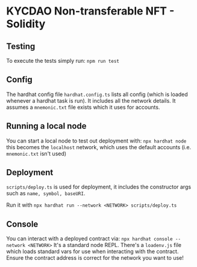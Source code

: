 # KYCDAO Non-transferable NFT - Solidity

## Testing
To execute the tests simply run: 
`npm run test`

## Config
The hardhat config file `hardhat.config.ts` lists all config (which is loaded whenever a hardhat task is run). It includes all the network details. It assumes a `mnemonic.txt` file exists which it uses for accounts.

## Running a local node
You can start a local node to test out deployment with: `npx hardhat node` this becomes the `localhost` network, which uses the default accounts (i.e. `mnemonic.txt` isn't used)

## Deployment
`scripts/deploy.ts` is used for deployment, it includes the constructor args such as `name, symbol, baseURI`.

Run it with `npx hardhat run --network <NETWORK> scripts/deploy.ts`

## Console
You can interact with a deployed contract via: `npx hardhat console --network <NETWORK>`
It's a standard node REPL. There's a `loadenv.js` file which loads standard vars for use when interacting with the contract. Ensure the contract address is correct for the network you want to use!